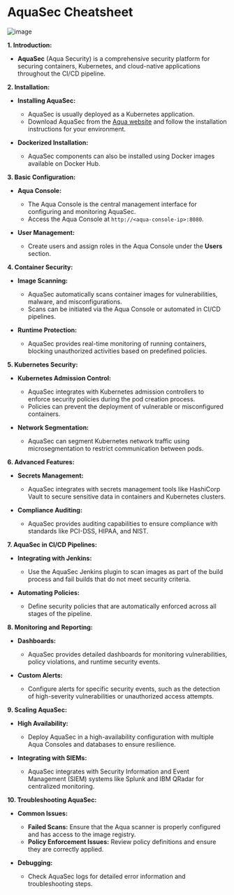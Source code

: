 # AquaSec Cheatsheet

![image](https://github.com/user-attachments/assets/ef010e56-6150-4f1f-9379-15238a8c49d0)

**1. Introduction:**

- **AquaSec** (Aqua Security) is a comprehensive security platform for securing containers, Kubernetes, and cloud-native applications throughout the CI/CD pipeline.

**2. Installation:**

- **Installing AquaSec:**
  - AquaSec is usually deployed as a Kubernetes application.
  - Download AquaSec from the [Aqua website](https://www.aquasec.com/) and follow the installation instructions for your environment.

- **Dockerized Installation:**
  - AquaSec components can also be installed using Docker images available on Docker Hub.

**3. Basic Configuration:**

- **Aqua Console:**
  - The Aqua Console is the central management interface for configuring and monitoring AquaSec.
  - Access the Aqua Console at `http://<aqua-console-ip>:8080`.

- **User Management:**
  - Create users and assign roles in the Aqua Console under the **Users** section.

**4. Container Security:**

- **Image Scanning:**
  - AquaSec automatically scans container images for vulnerabilities, malware, and misconfigurations.
  - Scans can be initiated via the Aqua Console or automated in CI/CD pipelines.

- **Runtime Protection:**
  - AquaSec provides real-time monitoring of running containers, blocking unauthorized activities based on predefined policies.

**5. Kubernetes Security:**

- **Kubernetes Admission Control:**
  - AquaSec integrates with Kubernetes admission controllers to enforce security policies during the pod creation process.
  - Policies can prevent the deployment of vulnerable or misconfigured containers.

- **Network Segmentation:**
  - AquaSec can segment Kubernetes network traffic using microsegmentation to restrict communication between pods.

**6. Advanced Features:**

- **Secrets Management:**
  - AquaSec integrates with secrets management tools like HashiCorp Vault to secure sensitive data in containers and Kubernetes clusters.

- **Compliance Auditing:**
  - AquaSec provides auditing capabilities to ensure compliance with standards like PCI-DSS, HIPAA, and NIST.

**7. AquaSec in CI/CD Pipelines:**

- **Integrating with Jenkins:**
  - Use the AquaSec Jenkins plugin to scan images as part of the build process and fail builds that do not meet security criteria.

- **Automating Policies:**
  - Define security policies that are automatically enforced across all stages of the pipeline.

**8. Monitoring and Reporting:**

- **Dashboards:**
  - AquaSec provides detailed dashboards for monitoring vulnerabilities, policy violations, and runtime security events.

- **Custom Alerts:**
  - Configure alerts for specific security events, such as the detection of high-severity vulnerabilities or unauthorized access attempts.

**9. Scaling AquaSec:**

- **High Availability:**
  - Deploy AquaSec in a high-availability configuration with multiple Aqua Consoles and databases to ensure resilience.

- **Integrating with SIEMs:**
  - AquaSec integrates with Security Information and Event Management (SIEM) systems like Splunk and IBM QRadar for centralized monitoring.

**10. Troubleshooting AquaSec:**

- **Common Issues:**
  - **Failed Scans:** Ensure that the Aqua scanner is properly configured and has access to the image registry.
  - **Policy Enforcement Issues:** Review policy definitions and ensure they are correctly applied.

- **Debugging:**
  - Check AquaSec logs for detailed error information and troubleshooting steps.
